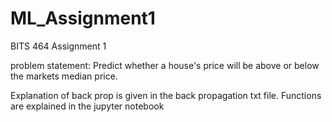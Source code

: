 # ML_Assignment1
BITS 464 Assignment 1

problem statement: Predict whether a house's price will be above or below the markets median price.

Explanation of back prop is given in the back propagation txt file.
Functions are explained in the jupyter notebook
